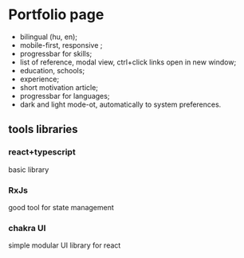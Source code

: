 # Portfolio page

- bilingual (hu, en);
- mobile-first, responsive ;
- progressbar for skills;
- list of reference, modal view, ctrl+click links open in new window;
- education, schools;
- experience;
- short motivation article;
- progressbar for languages;
- dark and light mode-ot, automatically to system preferences.

## tools libraries 

### react+typescript
basic library 
### RxJs
good tool for state management 
### chakra UI
simple modular UI library for react